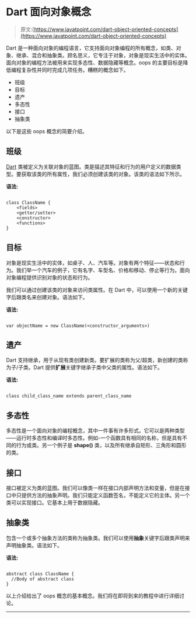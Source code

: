# Dart 面向对象概念

> 原文:[https://www.javatpoint.com/dart-object-oriented-concepts](https://www.javatpoint.com/dart-object-oriented-concepts)

Dart 是一种面向对象的编程语言，它支持面向对象编程的所有概念，如类、对象、继承、混合和抽象类。顾名思义，它专注于对象，对象是现实生活中的实体。面向对象的编程方法被用来实现多态性、数据隐藏等概念。oops 的主要目标是降低编程复杂性并同时完成几项任务。糟糕的概念如下。

*   班级
*   目标
*   遗产
*   多态性
*   接口
*   抽象类

以下是这些 oops 概念的简要介绍。

## 班级

[Dart](https://www.javatpoint.com/dart-programming) 类被定义为关联对象的蓝图。类是描述其特征和行为的用户定义的数据类型。要获取该类的所有属性，我们必须创建该类的对象。该类的语法如下所示。

**语法:**

```

class ClassName {
    <fields>
    <getter/setter>	
    <constructor>
    <functions>
}

```

## 目标

对象是现实生活中的实体，如桌子、人、汽车等。对象有两个特征——状态和行为。我们举一个汽车的例子，它有名字、车型名、价格和移动、停止等行为。面向对象编程提供识别对象的状态和行为。

我们可以通过创建该类的对象来访问类属性。在 Dart 中，可以使用一个新的关键字后跟类名来创建对象。语法如下。

**语法:**

```

var objectName = new ClassName(<constructor_arguments>)

```

## 遗产

Dart 支持继承，用于从现有类创建新类。要扩展的类称为父/超类，新创建的类称为子/子类。Dart 提供**扩展**关键字继承子类中父类的属性。语法如下。

**语法:**

```

class child_class_name extends parent_class_name 

```

## 多态性

多态性是一个面向对象的编程概念，其中一件事有许多形式。它可以是两种类型——运行时多态性和编译时多态性。例如-一个函数具有相同的名称，但是具有不同的行为或类。另一个例子是 **shape()** 类，以及所有继承自矩形、三角形和圆形的类。

## 接口

接口被定义为类的蓝图。我们可以像类一样在接口内部声明方法和变量，但是在接口中只提供方法的抽象声明。我们只能定义函数签名，不能定义它的主体。另一个类可以实现接口。它基本上用于数据隐藏。

## 抽象类

包含一个或多个抽象方法的类称为抽象类。我们可以使用**抽象**关键字后跟类声明来声明抽象类。语法如下。

**语法:**

```

abstract class ClassName {
  //Body of abstract class
}

```

以上介绍给出了 oops 概念的基本概念。我们将在即将到来的教程中进行详细讨论。

* * *